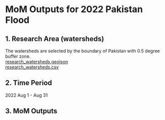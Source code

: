 # MoM Outputs for 2022 Pakistan Flood
## 1. Research Area (watersheds)
The watersheds are selected by the boundary of Pakistan with 0.5 degree buffer zone.  
[research_watersheds.geojson](research_watersheds.geojson)  
[research_watersheds.csv](research_watersheds.csv)
## 2. Time Period
2022 Aug 1 - Aug 31  
## 3. MoM Outputs
